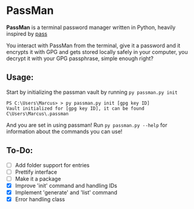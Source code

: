 # PassMan
**PassMan** is a terminal password manager written in Python, heavily inspired by [pass](https://www.passwordstore.org/)

You interact with PassMan from the terminal, give it a password and it encrypts it with GPG and gets stored locally safely in your computer, you decrypt it with your GPG passphrase, simple enough right?

## Usage:
Start by initializing the passman vault by running `py passman.py init`
```
PS C:\Users\Marcus> > py passman.py init [gpg key ID]
Vault initialized for [gpg key ID], it can be found C\Users\Marcus\.passman
```

And you are set in using passman! Run `py passman.py --help` for information 
about the commands you can use!


## To-Do:
- [ ] Add folder support for entries
- [ ] Prettify interface
- [ ] Make it a package
- [x] Improve 'init' command and handling IDs
- [x] Implement 'generate' and 'list' command
- [x] Error handling class